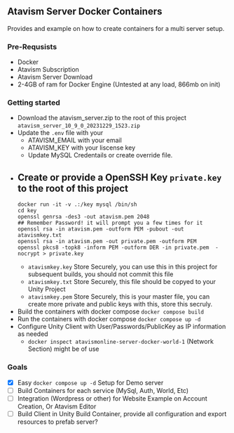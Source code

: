 ## Atavism Server Docker Containers
Provides and example on how to create containers for a multi server setup. 

### Pre-Requsists
- Docker
- Atavism Subscription
- Atavism Server Download
- 2-4GB of ram for Docker Engine (Untested at any load, 866mb on init) 

### Getting started
- Download the atavism_server.zip to the root of this project `atavism_server_10_9_0_20231229_1523.zip`
- Update the `.env` file with your
  - ATAVISM_EMAIL with your email
  - ATAVISM_KEY with your liscense key
  - Update MySQL Credentails or create override file. 
- Create or provide a OpenSSH Key `private.key` to the root of this project
  - 
   ```
   docker run -it -v .:/key mysql /bin/sh
   cd key
   openssl genrsa -des3 -out atavism.pem 2048
   ## Remember Password! it will prompt you a few times for it
   openssl rsa -in atavism.pem -outform PEM -pubout -out atavismkey.txt
   openssl rsa -in atavism.pem -out private.pem -outform PEM
   openssl pkcs8 -topk8 -inform PEM -outform DER -in private.pem  -nocrypt > private.key
   ```
  - `atavismkey.key` Store Securely, you can use this in this project for subsequent builds, you should not commit this file
  - `atavismkey.txt` Store Securely, this file should be copyed to your Unity Project
  - `atavismkey.pem` Store Securely, this is your master file, you can create more private and public keys with this, store this secruly. 
- Build the containers with docker compose `docker compose build`
- Run the containers with docker compose `docker compose up -d`
- Configure Unity Client with User/Passwords/PublicKey as IP information as needed
  - `docker inspect atavismonline-server-docker-world-1` (Network Section) might be of use
### Goals
- [x] Easy `docker compose up -d` Setup for Demo server
- [ ] Build Containers for each service (MySql, Auth, World, Etc)
- [ ] Integration (Wordpress or other) for Website Example on Account Creation, Or Atavism Editor
- [ ] Build Client in Unity Build Container, provide all configuration and export resources to prefab server?